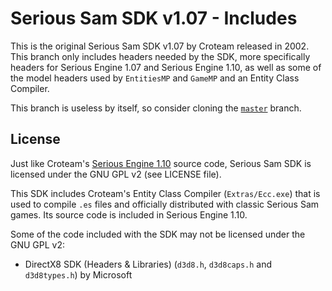 # Serious Sam SDK v1.07 - Includes
This is the original Serious Sam SDK v1.07 by Croteam released in 2002. This branch only includes headers needed by the SDK, more specifically headers for Serious Engine 1.07 and Serious Engine 1.10, as well as some of the model headers used by `EntitiesMP` and `GameMP` and an Entity Class Compiler.

This branch is useless by itself, so consider cloning the [`master`](https://github.com/DreamyCecil/SeriousSam_SDK107/tree/master) branch.

License
-------

Just like Croteam's [Serious Engine 1.10](https://github.com/Croteam-official/Serious-Engine) source code, Serious Sam SDK is licensed under the GNU GPL v2 (see LICENSE file).

This SDK includes Croteam's Entity Class Compiler (`Extras/Ecc.exe`) that is used to compile `.es` files and officially distributed with classic Serious Sam games. Its source code is included in Serious Engine 1.10.

Some of the code included with the SDK may not be licensed under the GNU GPL v2:

* DirectX8 SDK (Headers & Libraries) (`d3d8.h`, `d3d8caps.h` and `d3d8types.h`) by Microsoft

